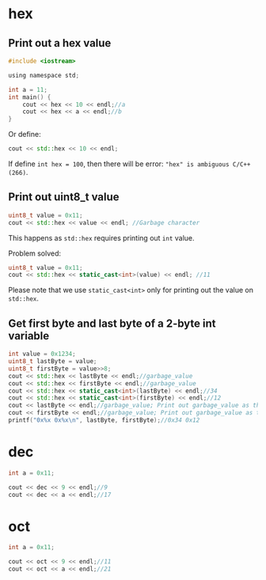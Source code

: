 # hex

## Print out a hex value

```c
#include <iostream>

using namespace std;

int a = 11;
int main() {
    cout << hex << 10 << endl;//a
    cout << hex << a << endl;//b
}
```
Or define:

```cpp
cout << std::hex << 10 << endl;
```

If define ``int hex = 100``, then there will be error: ``"hex" is ambiguous C/C++(266)``.

## Print out uint8_t value

```cpp
uint8_t value = 0x11;
cout << std::hex << value << endl; //Garbage character
```

This happens as ``std::hex`` requires printing out ``int`` value.

Problem solved:

```cpp
uint8_t value = 0x11;
cout << std::hex << static_cast<int>(value) << endl; //11
```
Please note that we use ``static_cast<int>`` only for printing out the value on ``std::hex``.
## Get first byte and last byte of a 2-byte int variable

```cpp
int value = 0x1234;
uint8_t lastByte = value;
uint8_t firstByte = value>>8;
cout << std::hex << lastByte << endl;//garbage_value
cout << std::hex << firstByte << endl;//garbage_value
cout << std::hex << static_cast<int>(lastByte) << endl;//34
cout << std::hex << static_cast<int>(firstByte) << endl;//12
cout << lastByte << endl;//garbage_value; Print out garbage_value as this is the parsing error of std::cout, use printf() instead
cout << firstByte << endl;//garbage_value; Print out garbage_value as this is the parsing error of std::cout, use printf() instead
printf("0x%x 0x%x\n", lastByte, firstByte);//0x34 0x12   
```

# dec

```c
int a = 0x11;

cout << dec << 9 << endl;//9
cout << dec << a << endl;//17
```

# oct

```c
int a = 0x11;

cout << oct << 9 << endl;//11
cout << oct << a << endl;//21
```
